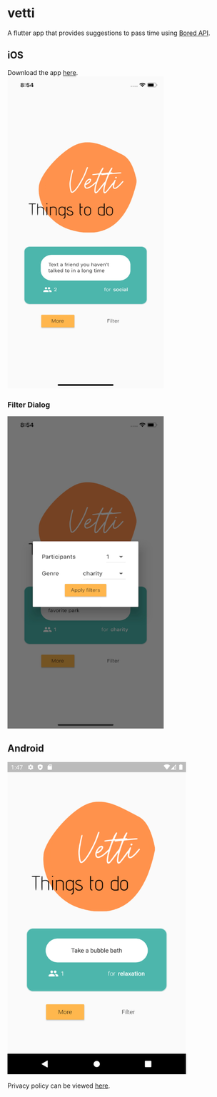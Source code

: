# vetti

A flutter app that provides suggestions to pass time using [Bored API](https://www.boredapi.com/).

## iOS
Download the app [here](https://apps.apple.com/au/app/vetti/id1518373086).
<img src="img/screenshots/ios.jpg" height="700px" width="350px" />

### Filter Dialog
<img src="img/screenshots/filter.jpg" height="700px" width="350px" />

## Android
<img src="img/screenshots/android.png" height="700px" width="400px" />

Privacy policy can be viewed [here](https://nnavnita.github.io/vetti/privacy_policy/).